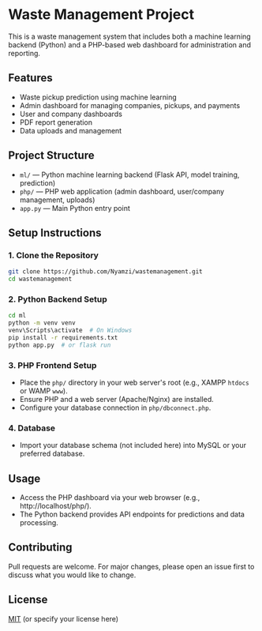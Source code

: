 # Waste Management Project

This is a waste management system that includes both a machine learning backend (Python) and a PHP-based web dashboard for administration and reporting.

## Features
- Waste pickup prediction using machine learning
- Admin dashboard for managing companies, pickups, and payments
- User and company dashboards
- PDF report generation
- Data uploads and management

## Project Structure
- `ml/` — Python machine learning backend (Flask API, model training, prediction)
- `php/` — PHP web application (admin dashboard, user/company management, uploads)
- `app.py` — Main Python entry point

## Setup Instructions

### 1. Clone the Repository
```bash
git clone https://github.com/Nyamzi/wastemanagement.git
cd wastemanagement
```

### 2. Python Backend Setup
```bash
cd ml
python -m venv venv
venv\Scripts\activate  # On Windows
pip install -r requirements.txt
python app.py  # or flask run
```

### 3. PHP Frontend Setup
- Place the `php/` directory in your web server's root (e.g., XAMPP `htdocs` or WAMP `www`).
- Ensure PHP and a web server (Apache/Nginx) are installed.
- Configure your database connection in `php/dbconnect.php`.

### 4. Database
- Import your database schema (not included here) into MySQL or your preferred database.

## Usage
- Access the PHP dashboard via your web browser (e.g., http://localhost/php/).
- The Python backend provides API endpoints for predictions and data processing.

## Contributing
Pull requests are welcome. For major changes, please open an issue first to discuss what you would like to change.

## License
[MIT](LICENSE) (or specify your license here) 